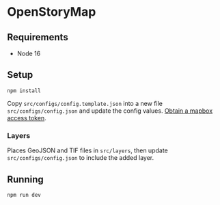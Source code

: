 # OpenStoryMap

## Requirements

- Node 16

## Setup

```
npm install
```

Copy `src/configs/config.template.json` into a new file `src/configs/config.json` and update the config values. [Obtain a mapbox access token](https://account.mapbox.com/access-tokens/).

### Layers

Places GeoJSON and TIF files in `src/layers`, then update `src/configs/config.json` to include the added layer.

## Running

```
npm run dev
```
